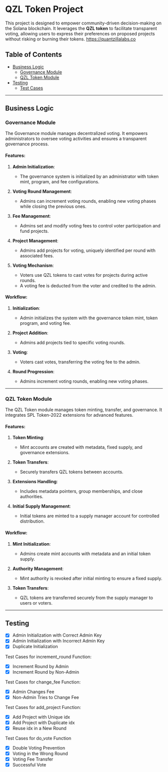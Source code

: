 # QZL Token Project

This project is designed to empower community-driven decision-making on the Solana blockchain. It leverages the **QZL token** to facilitate transparent voting, allowing users to express their preferences on proposed projects without risking or burning their tokens. 
https://quantzillalabs.co

## Table of Contents

- [Business Logic](#business-logic)
  - [Governance Module](#governance-module)
  - [QZL Token Module](#qzl-token-module)
- [Testing](#testing)
  - [Test Cases](#test-cases)

---

## Business Logic

### Governance Module

The Governance module manages decentralized voting. It empowers administrators to oversee voting activities and ensures a transparent governance process.

#### Features:

1. **Admin Initialization**:
   - The governance system is initialized by an administrator with token mint, program, and fee configurations.

2. **Voting Round Management**:
   - Admins can increment voting rounds, enabling new voting phases while closing the previous ones.

3. **Fee Management**:
   - Admins set and modify voting fees to control voter participation and fund projects.

4. **Project Management**:
   - Admins add projects for voting, uniquely identified per round with associated fees.

5. **Voting Mechanism**:
   - Voters use QZL tokens to cast votes for projects during active rounds.
   - A voting fee is deducted from the voter and credited to the admin.

#### Workflow:

1. **Initialization**:
   - Admin initializes the system with the governance token mint, token program, and voting fee.

2. **Project Addition**:
   - Admins add projects tied to specific voting rounds.

3. **Voting**:
   - Voters cast votes, transferring the voting fee to the admin.

4. **Round Progression**:
   - Admins increment voting rounds, enabling new voting phases.

---

### QZL Token Module

The QZL Token module manages token minting, transfer, and governance. It integrates SPL Token-2022 extensions for advanced features.

#### Features:

1. **Token Minting**:
   - Mint accounts are created with metadata, fixed supply, and governance extensions.

2. **Token Transfers**:
   - Securely transfers QZL tokens between accounts.

3. **Extensions Handling**:
   - Includes metadata pointers, group memberships, and close authorities.

4. **Initial Supply Management**:
   - Initial tokens are minted to a supply manager account for controlled distribution.

#### Workflow:

1. **Mint Initialization**:
   - Admins create mint accounts with metadata and an initial token supply.

2. **Authority Management**:
   - Mint authority is revoked after initial minting to ensure a fixed supply.

3. **Token Transfers**:
   - QZL tokens are transferred securely from the supply manager to users or voters.

---

## Testing
- [x] Admin Initialization with Correct Admin Key
- [x] Admin Initialization with Incorrect Admin Key
- [x] Duplicate Initialization

Test Cases for increment_round Function:
- [x] Increment Round by Admin
- [x] Increment Round by Non-Admin

Test Cases for change_fee Function:
- [x] Admin Changes Fee
- [x] Non-Admin Tries to Change Fee

Test Cases for add_project Function:
- [x] Add Project with Unique idx
- [x] Add Project with Duplicate idx
- [x] Reuse idx in a New Round

Test Cases for do_vote Function
- [x] Double Voting Prevention
- [x] Voting in the Wrong Round
- [x] Voting Fee Transfer
- [x] Successful Vote
